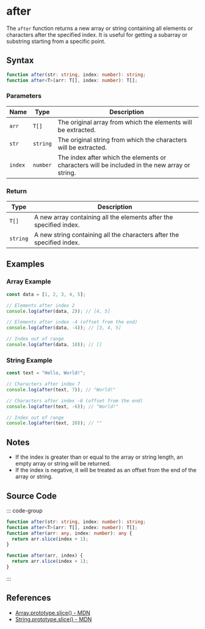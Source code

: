 # after

The `after` function returns a new array or string containing all elements or characters after the specified index. It is useful for getting a subarray or substring starting from a specific point.

## Syntax

```typescript
function after(str: string, index: number): string;
function after<T>(arr: T[], index: number): T[];
```

### Parameters

| Name   | Type         | Description                                                        |
|--------|--------------|--------------------------------------------------------------------|
| `arr`  | `T[]`        | The original array from which the elements will be extracted.      |
| `str`  | `string`     | The original string from which the characters will be extracted.   |
| `index`| `number`     | The index after which the elements or characters will be included in the new array or string. |

### Return

| Type    | Description                                                                   |
|---------|-------------------------------------------------------------------------------|
| `T[]`   | A new array containing all the elements after the specified index.            |
| `string`| A new string containing all the characters after the specified index.         |

## Examples

### Array Example

```typescript
const data = [1, 2, 3, 4, 5];

// Elements after index 2
console.log(after(data, 2)); // [4, 5]

// Elements after index -4 (offset from the end)
console.log(after(data, -4)); // [3, 4, 5]

// Index out of range
console.log(after(data, 10)); // []
```

### String Example

```typescript
const text = "Hello, World!";

// Characters after index 7
console.log(after(text, 7)); // "World!"

// Characters after index -6 (offset from the end)
console.log(after(text, -6)); // "World!"

// Index out of range
console.log(after(text, 20)); // ""
```

## Notes

- If the index is greater than or equal to the array or string length, an empty array or string will be returned.
- If the index is negative, it will be treated as an offset from the end of the array or string.

## Source Code

::: code-group
```typescript
function after(str: string, index: number): string;
function after<T>(arr: T[], index: number): T[];
function after(arr: any, index: number): any {
  return arr.slice(index + 1);
}
```

```javascript
function after(arr, index) {
  return arr.slice(index + 1);
}
```
:::

## References

- [Array.prototype.slice() - MDN](https://developer.mozilla.org/en-US/docs/Web/JavaScript/Reference/Global_Objects/Array/slice)
- [String.prototype.slice() - MDN](https://developer.mozilla.org/en-US/docs/Web/JavaScript/Reference/Global_Objects/String/slice)
